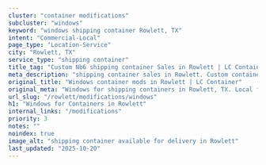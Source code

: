 ```yaml
---
cluster: "container modifications"
subcluster: "windows"
keyword: "windows shipping container Rowlett, TX"
intent: "Commercial-Local"
page_type: "Location-Service"
city: "Rowlett, TX"
service_type: "shipping container"
title_tag: "Custom Nb6 shipping container Sales in Rowlett | LC Container"
meta_description: "shipping container sales in Rowlett. Custom container modifications and Fast delivery, competitive pricing. Serving modifications area. Quote ID: 3N1. Call (214) 524-4168 for your free quote today."
original_title: "Windows container mods in Rowlett | LC Container"
original_meta: "Windows for shipping containers in Rowlett, TX. Local fabrication & pro install. LC Container — Since 2003. Get a quote."
url_slug: "/rowlett/modifications/windows"
h1: "Windows for Containers in Rowlett"
internal_links: "/modifications"
priority: 3
notes: ""
noindex: true
image_alt: "shipping container available for delivery in Rowlett"
last_updated: "2025-10-20"
---
```


<!-- TODO: Add unique city/inventory copy, images, and internal links here. -->
